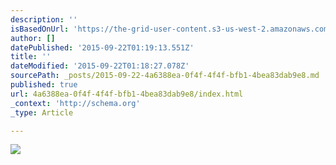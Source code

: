 ```yaml
---
description: ''
isBasedOnUrl: 'https://the-grid-user-content.s3-us-west-2.amazonaws.com/ac782155-0cd3-4759-81ff-2ca085f11653.jpg'
author: []
datePublished: '2015-09-22T01:19:13.551Z'
title: ''
dateModified: '2015-09-22T01:18:27.078Z'
sourcePath: _posts/2015-09-22-4a6388ea-0f4f-4f4f-bfb1-4bea83dab9e8.md
published: true
url: 4a6388ea-0f4f-4f4f-bfb1-4bea83dab9e8/index.html
_context: 'http://schema.org'
_type: Article

---
```

![](https://the-grid-user-content.s3-us-west-2.amazonaws.com/ac782155-0cd3-4759-81ff-2ca085f11653.jpg)